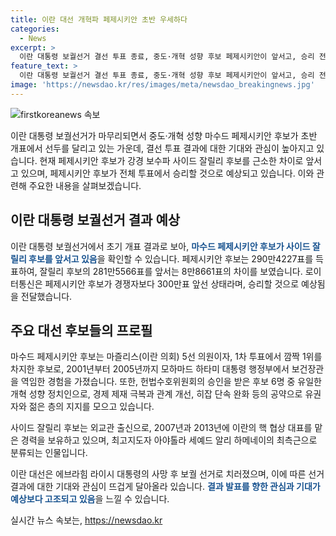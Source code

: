 ```yaml
---
title: 이란 대선 개혁파 페제시키안 초반 우세하다
categories:
  - News
excerpt: >
  이란 대통령 보궐선거 결선 투표 종료, 중도·개혁 성향 후보 페제시키안이 앞서고, 승리 전망으로 이란 국영 TV 보도. 선관위에 따르면 페제시키안 후보는 290만4227표, 잘릴리 후보는 281만5566표로 8만8661표 차이로 앞섬. 6100만명 유권자 가운데 3000만명 이상 참여 예상. 후보들의 프로필과 정책에 대한 정보도 포함.
feature_text: >
  이란 대통령 보궐선거 결선 투표 종료, 중도·개혁 성향 후보 페제시키안이 앞서고, 승리 전망으로 이란 국영 TV 보도. 선관위에 따르면 페제시키안 후보는 290만4227표, 잘릴리 후보는 281만5566표로 8만8661표 차이로 앞섬. 6100만명 유권자 가운데 3000만명 이상 참여 예상. 후보들의 프로필과 정책에 대한 정보도 포함.
image: 'https://newsdao.kr/res/images/meta/newsdao_breakingnews.jpg'
---
```


<p><img src="https://newsdao.kr/res/images/meta/newsdao_breakingnews.jpg" alt="firstkoreanews 속보" /></p>

<p>이란 대통령 보궐선거가 마무리되면서 중도·개혁 성향 마수드 페제시키안 후보가 초반 개표에서 선두를 달리고 있는 가운데, 결선 투표 결과에 대한 기대와 관심이 높아지고 있습니다. 현재 페제시키안 후보가 강경 보수파 사이드 잘릴리 후보를 근소한 차이로 앞서고 있으며, 페제시키안 후보가 전체 투표에서 승리할 것으로 예상되고 있습니다. 이와 관련해 주요한 내용을 살펴보겠습니다. </p>

<h2 data-ke-size="size26">이란 대통령 보궐선거 결과 예상</h2>

<p>이란 대통령 보궐선거에서 초기 개표 결과로 보아, <b><span style="color: #1a5490;">마수드 페제시키안 후보가 사이드 잘릴리 후보를 앞서고 있음</span></b>을 확인할 수 있습니다. 페제시키안 후보는 290만4227표를 득표하여, 잘릴리 후보의 281만5566표를 앞서는 8만8661표의 차이를 보였습니다. 로이터통신은 페제시키안 후보가 경쟁자보다 300만표 앞선 상태라며, 승리할 것으로 예상됨을 전달했습니다.</p>

<h2 data-ke-size="size26">주요 대선 후보들의 프로필</h2>

<p>마수드 페제시키안 후보는 마즐리스(이란 의회) 5선 의원이자, 1차 투표에서 깜짝 1위를 차지한 후보로, 2001년부터 2005년까지 모하마드 하타미 대통령 행정부에서 보건장관을 역임한 경험을 가졌습니다. 또한, 헌법수호위원회의 승인을 받은 후보 6명 중 유일한 개혁 성향 정치인으로, 경제 제재 극복과 관계 개선, 히잡 단속 완화 등의 공약으로 유권자와 젊은 층의 지지를 모으고 있습니다.</p>

<p>사이드 잘릴리 후보는 외교관 출신으로, 2007년과 2013년에 이란의 핵 협상 대표를 맡은 경력을 보유하고 있으며, 최고지도자 아야톨라 세예드 알리 하메네이의 최측근으로 분류되는 인물입니다.</p>

<p>이란 대선은 에브라힘 라이시 대통령의 사망 후 보궐 선거로 치러졌으며, 이에 따른 선거 결과에 대한 기대와 관심이 뜨겁게 달아올라 있습니다. <b><span style="color: #1a5490;">결과 발표를 향한 관심과 기대가 예상보다 고조되고 있음</span></b>을 느낄 수 있습니다.</p>
실시간 뉴스 속보는, <a href="https://newsdao.kr" rel="dofollow">https://newsdao.kr</a>


